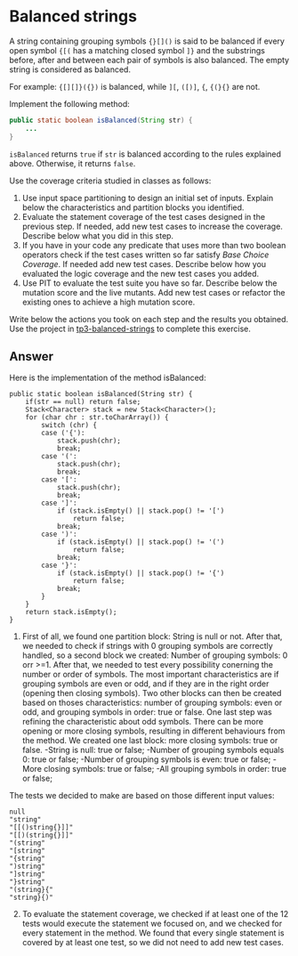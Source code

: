 # Balanced strings

A string containing grouping symbols `{}[]()` is said to be balanced if every open symbol `{[(` has a matching closed symbol `]}` and the substrings before, after and between each pair of symbols is also balanced. The empty string is considered as balanced.

For example: `{[][]}({})` is balanced, while `][`, `([)]`, `{`, `{(}{}` are not.

Implement the following method:

```java
public static boolean isBalanced(String str) {
    ...
}
```

`isBalanced` returns `true` if `str` is balanced according to the rules explained above. Otherwise, it returns `false`.

Use the coverage criteria studied in classes as follows:

1. Use input space partitioning to design an initial set of inputs. Explain below the characteristics and partition blocks you identified.
2. Evaluate the statement coverage of the test cases designed in the previous step. If needed, add new test cases to increase the coverage. Describe below what you did in this step.
3. If you have in your code any predicate that uses more than two boolean operators check if the test cases written so far satisfy *Base Choice Coverage*. If needed add new test cases. Describe below how you evaluated the logic coverage and the new test cases you added.
4. Use PIT to evaluate the test suite you have so far. Describe below the mutation score and the live mutants. Add new test cases or refactor the existing ones to achieve a high mutation score.

Write below the actions you took on each step and the results you obtained.
Use the project in [tp3-balanced-strings](../code/tp3-balanced-strings) to complete this exercise.

## Answer

Here is the implementation of the method isBalanced:

```
public static boolean isBalanced(String str) {
	if(str == null) return false;
	Stack<Character> stack = new Stack<Character>();
	for (char chr : str.toCharArray()) {
		switch (chr) {
		case ('{'):
			stack.push(chr);
			break;
		case '(':
			stack.push(chr);
			break;
		case '[':
			stack.push(chr);
			break;
		case ']':
			if (stack.isEmpty() || stack.pop() != '[')
				return false;
			break;
		case ')':
			if (stack.isEmpty() || stack.pop() != '(')
				return false;
			break;
		case '}':
			if (stack.isEmpty() || stack.pop() != '{')
				return false;
			break;
		}
	}
	return stack.isEmpty();
}
```


1. First of all, we found one partition block: String is null or not. After that, we needed to check if strings with 0 grouping symbols are correctly handled, so a second block we created: Number of grouping symbols: 0 orr >=1. After that, we needed to test every possibility conerning the number or order of symbols. The most important characteristics are if grouping symbols are even or odd, and if they are in the right order (opening then closing symbols). Two other blocks can then be created based on thoses characteristics: number of grouping symbols: even or odd, and grouping symbols in order: true or false. One last step was refining the characteristic about odd symbols. There can be more opening or more closing symbols, resulting in different behaviours from the method. We created one last block: more closing symbols: true or false.
 -String is null: true or false;
 -Number of grouping symbols equals 0: true or false;
 -Number of grouping symbols is even: true or false;
 -More closing symbols: true or false;
 -All grouping symbols in order: true or false;
 
 The tests we decided to make are based on those different input values:
 ```
 null
"string"
"[[()string{}]]"
"[[)(string{}]]"
"(string"
"[string"
"{string"
")string"
"]string"
"}string"
"(string}{"
"string}{)"
 ```
2. To evaluate the statement coverage, we checked if at least one of the 12 tests would execute the statement we focused on, and we checked for every statement in the method. We found that every single statement is covered by at least one test, so we did not need to add new test cases.
